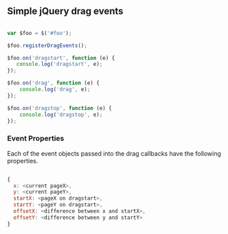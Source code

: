 ## Simple jQuery drag events

```javascript

var $foo = $('#foo');

$foo.registerDragEvents();

$foo.on('dragstart', function (e) {
   console.log('dragstart', e);
});

$foo.on('drag', function (e) {
    console.log('drag', e);
});

$foo.on('dragstop', function (e) {
    console.log('dragstop', e);
});

```

### Event Properties

Each of the event objects passed into the drag callbacks have the following properties.

```javascript

{
  x: <current pageX>,
  y: <current pageY>,
  startX: <pageX on dragstart>,
  startY: <pageY on dragstart>,
  offsetX: <difference between x and startX>,
  offsetY: <difference between y and startY>
}

```
